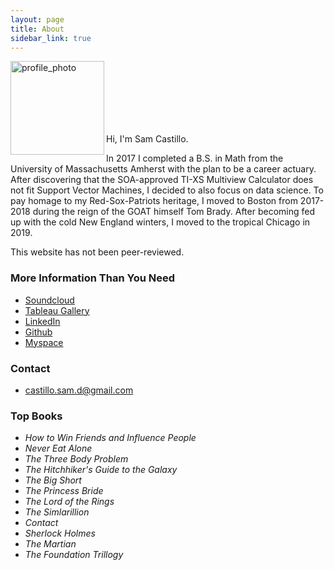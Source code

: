 ```yaml
---
layout: page
title: About
sidebar_link: true
---
```

<img src="sdcastillo.github.io/assets/css/website_photo.jpg" alt="profile_photo" align ="left" style="width: 150px; clear:both;"/>

<br/><br/>
<br/><br/>
<br/><br/>

Hi, I'm Sam Castillo.  

In 2017 I completed a B.S. in Math from the University of Massachusetts Amherst with the plan to be a career actuary.  After discovering that the SOA-approved TI-XS Multiview Calculator does not fit Support Vector Machines, I decided to also focus on data science. To pay homage to my Red-Sox-Patriots heritage, I moved to Boston from 2017-2018 during the reign of the GOAT himself Tom Brady.  After becoming fed up with the cold New England winters, I moved to the tropical Chicago in 2019.

This website has not been peer-reviewed.  

### More Information Than You Need

- [Soundcloud](https://soundcloud.com/sam-castillo-52947718/)
- [Tableau Gallery](public.tableau.com/profile/samuel.castillo#!/)
- [LinkedIn](https://www.linkedin.com/in/sdcastillo/)
- [Github](https://github.com/sdcastillo)
- [Myspace](https://www.youtube.com/watch?v=oHg5SJYRHA0)

### Contact 
- [castillo.sam.d@gmail.com](mailto:castillo.sam.d@gmail.com)

### Top Books

 - *How to Win Friends and Influence People* 
 - *Never Eat Alone* 
 - *The Three Body Problem* 
 - *The Hitchhiker's Guide to the Galaxy* 
 - *The Big Short*
 - *The Princess Bride*
 - *The Lord of the Rings*
 - *The Simlarillion*
 - *Contact*
 - *Sherlock Holmes*
 - *The Martian*
 - *The Foundation Trillogy*

